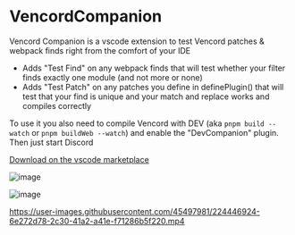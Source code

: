 # VencordCompanion

Vencord Companion is a vscode extension to test Vencord patches & webpack finds right from the comfort of your IDE

- Adds "Test Find" on any webpack finds that will test whether your filter finds exactly one module (and not more or none)
- Adds "Test Patch" on any patches you define in definePlugin() that will test that your find is unique and your match and replace works and compiles correctly

To use it you also need to compile Vencord with DEV (aka `pnpm build --watch` or `pnpm buildWeb --watch`) and enable the  "DevCompanion" plugin. Then just start Discord

[Download on the vscode marketplace](https://marketplace.visualstudio.com/items?itemName=Vendicated.vencord-companion)

![image](https://user-images.githubusercontent.com/45497981/224365555-60e968a1-d2d0-4aee-b29b-e5714273682c.png)

![image](https://user-images.githubusercontent.com/45497981/224377149-b1569eac-9411-4f55-849a-950ba5b06f37.png)


https://user-images.githubusercontent.com/45497981/224446924-6e272d78-2c30-41a2-a41e-f71286b5f220.mp4

